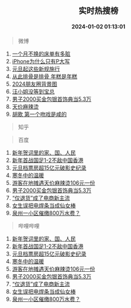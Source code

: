 <div align="center"><h2>实时热搜榜</h2><h4>2024-01-02 01:13:01</h4></div>

> 微博  

1. [一个月不换的床单有多脏](https://s.weibo.com/weibo?q=%23%E4%B8%80%E4%B8%AA%E6%9C%88%E4%B8%8D%E6%8D%A2%E7%9A%84%E5%BA%8A%E5%8D%95%E6%9C%89%E5%A4%9A%E8%84%8F%23&t=31&band_rank=1&Refer=top)<br />
2. [iPhone为什么只有P大写](https://s.weibo.com/weibo?q=iPhone%E4%B8%BA%E4%BB%80%E4%B9%88%E5%8F%AA%E6%9C%89P%E5%A4%A7%E5%86%99&t=31&band_rank=2&Refer=top)<br />
3. [元旦起这些新规施行](https://s.weibo.com/weibo?q=%23%E5%85%83%E6%97%A6%E8%B5%B7%E8%BF%99%E4%BA%9B%E6%96%B0%E8%A7%84%E6%96%BD%E8%A1%8C%23&t=31&band_rank=3&Refer=top)<br />
4. [从此排骨是排骨 年糕是年糕](https://s.weibo.com/weibo?q=%E4%BB%8E%E6%AD%A4%E6%8E%92%E9%AA%A8%E6%98%AF%E6%8E%92%E9%AA%A8%20%E5%B9%B4%E7%B3%95%E6%98%AF%E5%B9%B4%E7%B3%95&t=31&band_rank=4&Refer=top)<br />
5. [2024朋友圈背景图](https://s.weibo.com/weibo?q=2024%E6%9C%8B%E5%8F%8B%E5%9C%88%E8%83%8C%E6%99%AF%E5%9B%BE&t=31&band_rank=5&Refer=top)<br />
6. [汪小姐没等到宝总](https://s.weibo.com/weibo?q=%E6%B1%AA%E5%B0%8F%E5%A7%90%E6%B2%A1%E7%AD%89%E5%88%B0%E5%AE%9D%E6%80%BB&t=31&band_rank=6&Refer=top)<br />
7. [男子2000买金包银首饰典当5.3万](https://s.weibo.com/weibo?q=%23%E7%94%B7%E5%AD%902000%E4%B9%B0%E9%87%91%E5%8C%85%E9%93%B6%E9%A6%96%E9%A5%B0%E5%85%B8%E5%BD%935.3%E4%B8%87%23&t=31&band_rank=7&Refer=top)<br />
8. [天价麻辣烫](https://s.weibo.com/weibo?q=%E5%A4%A9%E4%BB%B7%E9%BA%BB%E8%BE%A3%E7%83%AB&t=31&band_rank=8&Refer=top)<br />
9. [胡歌 第一个吻戏是咸的](https://s.weibo.com/weibo?q=%E8%83%A1%E6%AD%8C%20%E7%AC%AC%E4%B8%80%E4%B8%AA%E5%90%BB%E6%88%8F%E6%98%AF%E5%92%B8%E7%9A%84&t=31&band_rank=9&Refer=top)<br />

> 知乎  


> 百度  

1. [新年贺词里的家、国、人民](https://www.baidu.com/s?wd=%E6%96%B0%E5%B9%B4%E8%B4%BA%E8%AF%8D%E9%87%8C%E7%9A%84%E5%AE%B6%E3%80%81%E5%9B%BD%E3%80%81%E4%BA%BA%E6%B0%91&sa=fyb_news&rsv_dl=fyb_news)<br />
2. [新年首战国足1-2不敌中国香港](https://www.baidu.com/s?wd=%E6%96%B0%E5%B9%B4%E9%A6%96%E6%88%98%E5%9B%BD%E8%B6%B31-2%E4%B8%8D%E6%95%8C%E4%B8%AD%E5%9B%BD%E9%A6%99%E6%B8%AF&sa=fyb_news&rsv_dl=fyb_news)<br />
3. [元旦档票房超15亿元破影史纪录](https://www.baidu.com/s?wd=%E5%85%83%E6%97%A6%E6%A1%A3%E7%A5%A8%E6%88%BF%E8%B6%8515%E4%BA%BF%E5%85%83%E7%A0%B4%E5%BD%B1%E5%8F%B2%E7%BA%AA%E5%BD%95&sa=fyb_news&rsv_dl=fyb_news)<br />
4. [寒冬中的温暖](https://www.baidu.com/s?wd=%E5%AF%92%E5%86%AC%E4%B8%AD%E7%9A%84%E6%B8%A9%E6%9A%96&sa=fyb_news&rsv_dl=fyb_news)<br />
5. [游客在地摊遇天价麻辣烫106元一份](https://www.baidu.com/s?wd=%E6%B8%B8%E5%AE%A2%E5%9C%A8%E5%9C%B0%E6%91%8A%E9%81%87%E5%A4%A9%E4%BB%B7%E9%BA%BB%E8%BE%A3%E7%83%AB106%E5%85%83%E4%B8%80%E4%BB%BD&sa=fyb_news&rsv_dl=fyb_news)<br />
6. [男子2000买金包银首饰典当5.3万](https://www.baidu.com/s?wd=%E7%94%B7%E5%AD%902000%E4%B9%B0%E9%87%91%E5%8C%85%E9%93%B6%E9%A6%96%E9%A5%B0%E5%85%B8%E5%BD%935.3%E4%B8%87&sa=fyb_news&rsv_dl=fyb_news)<br />
7. [“仅退货”成了电商新主流](https://www.baidu.com/s?wd=%E2%80%9C%E4%BB%85%E9%80%80%E8%B4%A7%E2%80%9D%E6%88%90%E4%BA%86%E7%94%B5%E5%95%86%E6%96%B0%E4%B8%BB%E6%B5%81&sa=fyb_news&rsv_dl=fyb_news)<br />
8. [女生误把电焊条当成仙女棒](https://www.baidu.com/s?wd=%E5%A5%B3%E7%94%9F%E8%AF%AF%E6%8A%8A%E7%94%B5%E7%84%8A%E6%9D%A1%E5%BD%93%E6%88%90%E4%BB%99%E5%A5%B3%E6%A3%92&sa=fyb_news&rsv_dl=fyb_news)<br />
9. [泉州一小区催缴800万水费？](https://www.baidu.com/s?wd=%E6%B3%89%E5%B7%9E%E4%B8%80%E5%B0%8F%E5%8C%BA%E5%82%AC%E7%BC%B4800%E4%B8%87%E6%B0%B4%E8%B4%B9%EF%BC%9F&sa=fyb_news&rsv_dl=fyb_news)<br />

> 哔哩哔哩  

1. [新年贺词里的家、国、人民](https://www.baidu.com/s?wd=%E6%96%B0%E5%B9%B4%E8%B4%BA%E8%AF%8D%E9%87%8C%E7%9A%84%E5%AE%B6%E3%80%81%E5%9B%BD%E3%80%81%E4%BA%BA%E6%B0%91&sa=fyb_news&rsv_dl=fyb_news)<br />
2. [新年首战国足1-2不敌中国香港](https://www.baidu.com/s?wd=%E6%96%B0%E5%B9%B4%E9%A6%96%E6%88%98%E5%9B%BD%E8%B6%B31-2%E4%B8%8D%E6%95%8C%E4%B8%AD%E5%9B%BD%E9%A6%99%E6%B8%AF&sa=fyb_news&rsv_dl=fyb_news)<br />
3. [元旦档票房超15亿元破影史纪录](https://www.baidu.com/s?wd=%E5%85%83%E6%97%A6%E6%A1%A3%E7%A5%A8%E6%88%BF%E8%B6%8515%E4%BA%BF%E5%85%83%E7%A0%B4%E5%BD%B1%E5%8F%B2%E7%BA%AA%E5%BD%95&sa=fyb_news&rsv_dl=fyb_news)<br />
4. [寒冬中的温暖](https://www.baidu.com/s?wd=%E5%AF%92%E5%86%AC%E4%B8%AD%E7%9A%84%E6%B8%A9%E6%9A%96&sa=fyb_news&rsv_dl=fyb_news)<br />
5. [游客在地摊遇天价麻辣烫106元一份](https://www.baidu.com/s?wd=%E6%B8%B8%E5%AE%A2%E5%9C%A8%E5%9C%B0%E6%91%8A%E9%81%87%E5%A4%A9%E4%BB%B7%E9%BA%BB%E8%BE%A3%E7%83%AB106%E5%85%83%E4%B8%80%E4%BB%BD&sa=fyb_news&rsv_dl=fyb_news)<br />
6. [男子2000买金包银首饰典当5.3万](https://www.baidu.com/s?wd=%E7%94%B7%E5%AD%902000%E4%B9%B0%E9%87%91%E5%8C%85%E9%93%B6%E9%A6%96%E9%A5%B0%E5%85%B8%E5%BD%935.3%E4%B8%87&sa=fyb_news&rsv_dl=fyb_news)<br />
7. [“仅退货”成了电商新主流](https://www.baidu.com/s?wd=%E2%80%9C%E4%BB%85%E9%80%80%E8%B4%A7%E2%80%9D%E6%88%90%E4%BA%86%E7%94%B5%E5%95%86%E6%96%B0%E4%B8%BB%E6%B5%81&sa=fyb_news&rsv_dl=fyb_news)<br />
8. [女生误把电焊条当成仙女棒](https://www.baidu.com/s?wd=%E5%A5%B3%E7%94%9F%E8%AF%AF%E6%8A%8A%E7%94%B5%E7%84%8A%E6%9D%A1%E5%BD%93%E6%88%90%E4%BB%99%E5%A5%B3%E6%A3%92&sa=fyb_news&rsv_dl=fyb_news)<br />
9. [泉州一小区催缴800万水费？](https://www.baidu.com/s?wd=%E6%B3%89%E5%B7%9E%E4%B8%80%E5%B0%8F%E5%8C%BA%E5%82%AC%E7%BC%B4800%E4%B8%87%E6%B0%B4%E8%B4%B9%EF%BC%9F&sa=fyb_news&rsv_dl=fyb_news)<br />
